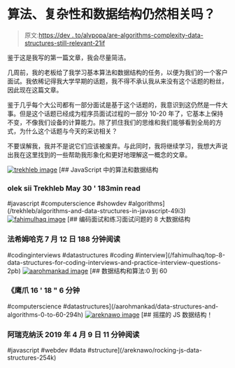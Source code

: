 # 算法、复杂性和数据结构仍然相关吗？

> 原文:[https://dev . to/alvpopa/are-algorithms-complexity-data-structures-still-relevant-21if](https://dev.to/alvpopa/are-algorithms-complexity-data-structures-still-relevant-21if)

鉴于这是我写的第一篇文章，我会尽量简洁。

几周前，我的老板给了我学习基本算法和数据结构的任务，以便为我们的一个客户面试。我依稀记得我大学早期的话题，我不得不承认我从来没有这个话题的粉丝，因此现在这篇文章。

鉴于几乎每个大公司都有一部分面试是基于这个话题的，我意识到这仍然是一件大事。但是这个话题已经成为程序员面试过程的一部分 10-20 年了，它基本上保持不变，不像我们设备的计算能力。除了抓住我们的思维和我们能够看到全局的方式，为什么这个话题与今天的采访相关？

不要误解我，我并不是说它们应该被废弃。与此同时，我将继续学习，我想大声说出我在这里找到的一些帮助我形象化和更好地理解这一概念的文章。

[![trekhleb image](../Images/ba6b77560dd5e9b375b9013efc7a63eb.png)](/trekhleb) [## JavaScript 中的算法和数据结构

### olek sii Trekhleb May 30 ' 183min read

#javascript #computerscience #showdev #algorithms](/trekhleb/algorithms-and-data-structures-in-javascript-49i3)
[![fahimulhaq image](../Images/43ff9ec8e023703769067bac88e1adb3.png)](/fahimulhaq) [## 编码面试和练习面试问题的 8 大数据结构

### 法希姆哈克 7 月 12 日 188 分钟阅读

#codinginterviews #datastructures #coding #interview](/fahimulhaq/top-8-data-structures-for-coding-interviews-and-practice-interview-questions-2pb)
[![aarohmankad image](../Images/bfa9b5725b748c99c6e9f1a0c697e978.png)](/aarohmankad) [## 数据结构和算法:0 到 60

### 《鹰爪 16 ' 18 " 6 分钟

#computerscience #datastructures](/aarohmankad/data-structures-and-algorithms-0-to-60-294h)
[![areknawo image](../Images/de501a4baef634e5db164b179b957e88.png)](/areknawo) [## 摇摆的 JS 数据结构！

### 阿瑞克纳沃 2019 年 4 月 9 日 11 分钟阅读

#javascript #webdev #data #structure](/areknawo/rocking-js-data-structures-254k)